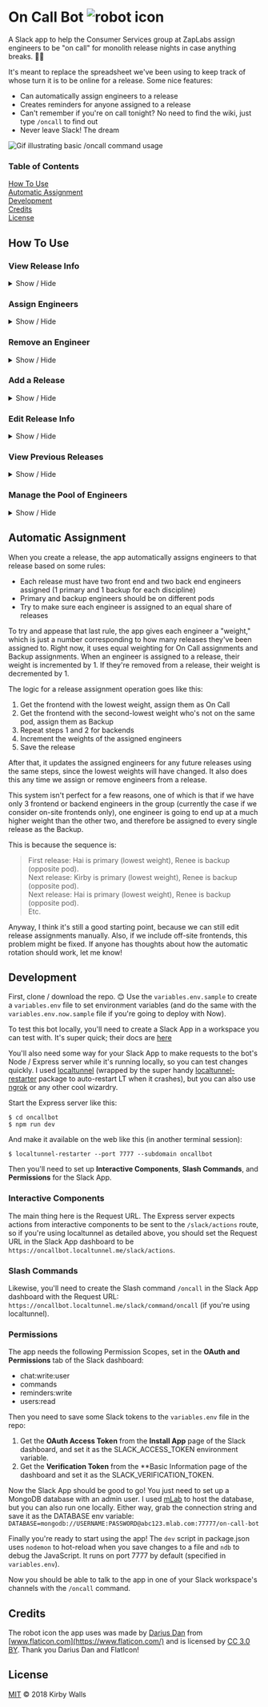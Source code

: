 # On Call Bot ![robot icon](https://i.imgur.com/WoiMaxP.png)

A Slack app to help the Consumer Services group at ZapLabs assign engineers to be "on call" for monolith release nights in case anything breaks. 🤙🤖

It's meant to replace the spreadsheet we've been using to keep track of whose turn it is to be online for a release. Some nice features:
* Can automatically assign engineers to a release
* Creates reminders for anyone assigned to a release
* Can't remember if you're on call tonight? No need to find the wiki, just type `/oncall` to find out
* Never leave Slack! The dream

![Gif illustrating basic /oncall command usage](http://i.imgur.com/rounAl8.gif)

### Table of Contents  
[How To Use](#how-to-use)  
[Automatic Assignment](#automatic-assignment)  
[Development](#development)  
[Credits](#credits)  
[License](#license)

## How To Use

### View Release Info
<details><summary>Show / Hide</summary>
<p>

#### Use the GUI:

Type the `/oncall` command in the Consumer Services Group channel (or any other Slack channel the bot has been added to) and use the menu that appears to choose a release you want to see. This flow is illustrated in the GIF above.

#### Use a command:

`/oncall 18.9.1`

This command will display the information for the release named **18.9.1** if exists, or will open a modal for adding the release if it hasn't been created yet in the app.

![Gif illustrating the /oncall X.X.X command usage](http://i.imgur.com/iNDGfsl.gif)

</p>
</details>

### Assign Engineers
<details><summary>Show / Hide</summary>
<p>

#### Use the GUI:

Once you've selected a release to view, click the **Assign engineer** button to open a modal for assigning an engineer. Choose the engineer's name from the dropdown, and then decide whether you're assigning them as _on call_ or _backup_. In order to assign someone to a release, that person needs to have already been added to the pool of available engineers. See [Add an engineer to the pool](#add-an-engineer-to-the-pool)

Using the GUI only allows for assigning one engineer at a time.

![Gif showing how to use the Assign Engineer button](http://i.imgur.com/1HmOZ8c.gif)

#### Use a command:

`/oncall 18.9.1 -o @willem.jager -b @hai.phan @jonathan.anstett`

Use this command to assign engineers to a release (`18.9.1`) as either on call (`-o`) or backup (`-b`). This command doesn't overwrite any engineers already assigned - it only adds new ones.

</p>
</details>

### Remove an Engineer 

<details><summary>Show / Hide</summary>
<p>

#### Use the GUI:

Once you've selected a release to view, click the **Remove engineer** button to open a modal for removing an engineer. Choose to remove either an _on call_ engineer, a _backup_ engineer, or one of each.

Using the GUI only allows for removing two engineers at a time: one backup and one primary.

![Gif showing how to use the Remove Engineer button](http://i.imgur.com/kfPIohU.gif)

#### Use a command:

`/oncall 18.9.1 -r @kirby.walls @renee.gallison`

Use this command to remove (`-r`) engineers from a release (`18.9.1`). This command allows for removing multiple engineers at once, with no need to specify whether they're on call or backup.

</p>
</details>

### Add a Release

<details><summary>Show / Hide</summary>
<p>

#### Use the GUI:

Type the `/oncall` command to open the initial menu and use the **Add a release** button to open a modal for creating a release. Enter the release's name with the format `YY.M.X`, and then enter the date that the release goes live.

![Gif showing how to use the Add Release button](http://i.imgur.com/OZHgc3A.gif)

#### Use a command:

`/oncall 19.5.1`

This command will open a modal for adding a release (`19.5.1`) if it hasn't been created yet in the app.

`/oncall 19.5.1 5/3/19`

This command bypasses the modal and creates a new release (`19.5.1`) on the specified date (`5/3/19`) if that release doesn't already exist.

</p>
</details>

### Edit Release Info

<details><summary>Show / Hide</summary>
<p>

#### Use the GUI:

Once you've selected a release to view, click the **Edit release info** button to open a modal for editing. Edit the release name and/or launch date and then click **Save**.

![Gif showing how to use the Edit Release button](http://i.imgur.com/OG4seE9.gif)

#### Use a command:

`/oncall 19.5.1 5/3/19`

This command opens a modal for updating a release (`19.5.1`) with the specified date (`5/3/19`) if that release _does_ already exist.

</p>
</details>

### View Previous Releases

<details><summary>Show / Hide</summary>
<p>

#### Use the GUI:

If you're trying to edit a release's assignments, sometimes it's helpful to see releases prior to it so you know who has been recently on call. Once you've selected a release to view, click the **Last 3 releases** button to open a message with the previous 3 releases and their assignments. This message is only visible to you.

![Gif showing how to use the Last 3 releases button](http://i.imgur.com/7UzYvoX.gif)

</p>
</details>

### Manage the Pool of Engineers

<details><summary>Show / Hide</summary>
<p>

Engineers are only assignable to a release if they've been added to the pool. This is to ensure that On Call Bot knows the discipline (frontend or backend) and pod that each engineer belongs to, so it can assign engineers to releases automatically. See [Automatic Assignment](#automatic-assignment)

#### Add an engineer to the pool:

Once you've selected a release to work with, click the **Manage the engineer pool** button to open the management view. Then click the **Add an engineer to the pool** button to open a modal for adding a new engineer. Choose the engineer's name from the dropdown (populated from Slack users in the current channel), and then select a discipline and pod that the engineer belongs to.

![Gif showing how to add an engineer to the pool](http://i.imgur.com/QgX7zE4.gif)

#### Remove an engineer from the pool:

Once you've selected a release to work with, click the **Manage the engineer pool** button to open the management view. Then click the **Remove engineer** button to open a modal for removing an existing engineer. Choose the engineer's name from the dropdown and click the **Remove** button.

</p>
</details>

## Automatic Assignment
When you create a release, the app automatically assigns engineers to that release based on some rules:
* Each release must have two front end and two back end engineers assigned (1 primary and 1 backup for each discipline)
* Primary and backup engineers should be on different pods
* Try to make sure each engineer is assigned to an equal share of releases

To try and appease that last rule, the app gives each engineer a "weight," which is just a number corresponding to how many releases they've been assigned to. Right now, it uses equal weighting for On Call assignments and Backup assignments. When an engineer is assigned to a release, their weight is incremented by 1. If they're removed from a release, their weight is decremented by 1.

The logic for a release assignment operation goes like this:
1. Get the frontend with the lowest weight, assign them as On Call
2. Get the frontend with the second-lowest weight who's not on the same pod, assign them as Backup
3. Repeat steps 1 and 2 for backends
4. Increment the weights of the assigned engineers
5. Save the release

After that, it updates the assigned engineers for any future releases using the same steps, since the lowest weights will have changed. It also does this any time we assign or remove engineers from a release.

This system isn't perfect for a few reasons, one of which is that if we have only 3 frontend or backend engineers in the group (currently the case if we consider on-site frontends only), one engineer is going to end up at a much higher weight than the other two, and therefore be assigned to every single release as the Backup. 

This is because the sequence is:  
>  First release: Hai is primary (lowest weight), Renee is backup (opposite pod).  
>  Next release: Kirby is primary (lowest weight), Renee is backup (opposite pod).  
>  Next release: Hai is primary (lowest weight), Renee is backup (opposite pod).  
>  Etc.

Anyway, I think it's still a good starting point, because we can still edit release assignments manually. Also, if we include off-site frontends, this problem might be fixed. If anyone has thoughts about how the automatic rotation should work, let me know!

## Development

First, clone / download the repo. 😊 Use the `variables.env.sample` to create a `variables.env` file to set environment variables (and do the same with the `variables.env.now.sample` file if you're going to deploy with Now).

To test this bot locally, you'll need to create a Slack App in a workspace you can test with. It's super quick; their docs are [here](https://api.slack.com/slack-apps#creating_apps)

You'll also need some way for your Slack App to make requests to the bot's Node / Express server while it's running locally, so you can test changes quickly. I used [localtunnel](https://www.npmjs.com/package/localtunnel) (wrapped by the super handy [localtunnel-restarter](https://github.com/kirillshevch/localtunnel-restarter) package to auto-restart LT when it crashes), but you can also use [ngrok](https://ngrok.com/) or any other cool wizardry.

Start the Express server like this:

```
$ cd oncallbot
$ npm run dev
```

And make it available on the web like this (in another terminal session):

```
$ localtunnel-restarter --port 7777 --subdomain oncallbot
```

Then you'll need to set up **Interactive Components**, **Slash Commands**, and **Permissions** for the Slack App.

### Interactive Components

The main thing here is the Request URL. The Express server expects actions from interactive components to be sent to the `/slack/actions` route, so if you're using localtunnel as detailed above, you should set the Request URL in the Slack App dashboard to be `https://oncallbot.localtunnel.me/slack/actions`.

### Slash Commands

Likewise, you'll need to create the Slash command `/oncall` in the Slack App dashboard with the Request URL: `https://oncallbot.localtunnel.me/slack/command/oncall` (if you're using localtunnel).

### Permissions

The app needs the following Permission Scopes, set in the **OAuth and Permissions** tab of the Slack dashboard:
* chat:write:user
* commands
* reminders:write
* users:read

Then you need to save some Slack tokens to the `variables.env` file in the repo:
1. Get the **OAuth Access Token** from the **Install App** page of the Slack dashboard, and set it as the SLACK_ACCESS_TOKEN environment variable.
2. Get the **Verification Token** from the **Basic Information page of the dashboard and set it as the SLACK_VERIFICATION_TOKEN.

Now the Slack App should be good to go! You just need to set up a MongoDB database with an admin user. I used [mLab](https://mlab.com/) to host the database, but you can also run one locally. Either way, grab the connection string and save it as the DATABASE env variable: `DATABASE=mongodb://USERNAME:PASSWORD@abc123.mlab.com:77777/on-call-bot`

Finally you're ready to start using the app! The `dev` script in package.json uses `nodemon` to hot-reload when you save changes to a file and `ndb` to debug the JavaScript. It runs on port 7777 by default (specified in `variables.env`).

Now you should be able to talk to the app in one of your Slack workspace's channels with the `/oncall` command.

## Credits
The robot icon the app uses was made by [Darius Dan](https://www.flaticon.com/authors/darius-dan) from [www.flaticon.com](https://www.flaticon.com/) and is licensed by [CC 3.0 BY](http://creativecommons.org/licenses/by/3.0/). Thank you Darius Dan and FlatIcon!

## License
[MIT](https://choosealicense.com/licenses/mit/) © 2018 Kirby Walls